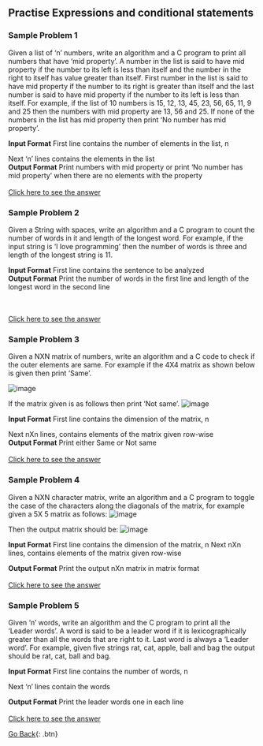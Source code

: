 ## Practise Expressions and conditional statements

### Sample Problem 1
Given a list of ‘n’ numbers, write an algorithm and a C program to print all numbers that have ‘mid property’. A number in the list is said to have mid property if the number to its left is less than itself and the number in the right to itself has value greater than itself. First number in the list is said to have mid property if the number to its right is greater than itself and the last number is said to have mid property if the number to its left is less than itself. For example, if the list of 10 numbers is 15, 12, 13, 45, 23, 56, 65, 11, 9 and 25 then the numbers with mid property are 13, 56 and 25. If none of the numbers in the list has mid property then print ‘No number has mid property’.

<b>Input Format</b>
First line contains the number of elements in the list, n

Next ‘n’ lines contains the elements in the list <br />
<b>Output Format</b>
Print numbers with mid property or print ‘No number has mid property’ when there are no elements with the property
<br /><br />
[Click here to see the answer](ques1.c)

### Sample Problem 2
Given a String with spaces, write an algorithm and a C program to count the number of words in it and length of the longest word. For example, if the input string is ‘I love programming’ then the number of words is three and length of the longest string is 11.

<b>Input Format</b>
First line contains the sentence to be analyzed<br />
<b>Output Format</b>
Print the number of words in the first line and length of the longest word in the second line


<br /><br />
[Click here to see the answer](ques2.c)

### Sample Problem 3
Given a NXN matrix of numbers, write an algorithm and a C code to check if the outer elements are same. For example if the 4X4 matrix as shown below is given then print ‘Same’.

![image](https://user-images.githubusercontent.com/26179770/34876698-b8a771ca-f7c8-11e7-8316-ecbded23d310.png)

If the matrix given is as follows then print ‘Not same’.
![image](https://user-images.githubusercontent.com/26179770/34876700-bb6ece12-f7c8-11e7-9daa-374c0f40f7aa.png)

<b>Input Format</b>
First line contains the dimension of the matrix, n

Next nXn lines, contains elements of the matrix given row-wise<br />
<b>Output Format</b>
Print either Same or Not same
<br /><br />
[Click here to see the answer](ques3.c)

### Sample Problem 4
Given a NXN character matrix, write an algorithm and a C program to toggle the case of the characters along the diagonals of the matrix, for example given a 5X 5 matrix as follows:
![image](https://user-images.githubusercontent.com/26179770/34877046-56b6a90c-f7ca-11e7-97dc-b37c2fa6bf72.png)

Then the output matrix should be:
![image](https://user-images.githubusercontent.com/26179770/34877049-596ca2f0-f7ca-11e7-8f87-3d1edccbdb03.png)

<b>Input Format</b>
First line contains the dimension of the matrix, n
Next nXn lines, contains elements of the matrix given row-wise<br />

<b>Output Format</b>
Print the output nXn matrix in matrix format
<br /><br />
[Click here to see the answer](ques4.c)

### Sample Problem 5
Given ‘n’ words, write an algorithm and the C program to print all the ‘Leader words’. A word is said to be a leader word if it is lexicographically greater than all the words that are right to it. Last word is always a ‘Leader word’. For example, given five strings rat, cat, apple, ball and bag the output should be rat, cat, ball and bag.

<b>Input Format</b>
First line contains the number of words, n

Next ‘n’ lines contain the words<br />

<b>Output Format</b>
Print the leader words one in each line
<br /><br />
[Click here to see the answer](ques5.c)

[Go Back](./..){: .btn}